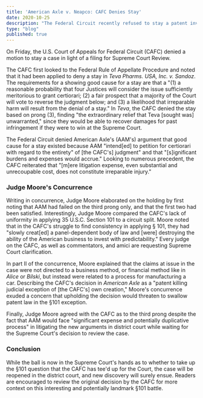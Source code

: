 ```yaml
---
title: 'American Axle v. Neapco: CAFC Denies Stay'
date: 2020-10-25
description: "The Federal Circuit recently refused to stay a patent invalidity case, acknowledging that the plaintiff had filed petition for writ of certiorari to the Supreme Court"
type: "blog"
published: true
---
```


On Friday, the U.S. Court of Appeals for Federal Circuit (CAFC) denied a motion to stay a case in light of a filing for Supreme Court Review. 

The CAFC first looked to the Federal Rule of Appellate Procedure and noted that it had been applied to deny a stay in <i>Teva Pharms. USA, Inc. v. Sandoz</i>. The requirements for a showing good cause for a stay are that a "(1) a reasonable probability that four Justices will consider the issue sufficiently meritorious to grant certiorari; (2) a fair prospect that a majority of the Court will vote to reverse the judgment below; and (3) a likelihood that irreparable harm will result from the denial of a stay." In <i>Teva</i>, the CAFC denied the stay based on prong (3), finding "the extraordinary relief that Teva \[sought was] unwarranted," since they would be able to recover damages for past infringement if they were to win at the Supreme Court. 

The Federal Circuit denied American Axle's (AAM's) argument that good cause for a stay existed because AAM "intend\[ed] to petition for certiorari with regard to the entirety" of \[the CAFC's] judgment" and that "\[s]ignificant burdens and expenses would accrue." Looking to numerous precedent, the CAFC reiterated that "\[m]ere litigation expense, even substantial and unrecoupable cost, does not constitute irreparable injury."

### Judge Moore's Concurrence

Writing in concurrence, Judge Moore elaborated on the holding by first noting that AAM had failed on the third prong only, and that the first two had been satisfied. Interestingly, Judge Moore compared the CAFC's lack of uniformity in applying 35 U.S.C. Section 101 to a circuit split. Moore noted that in the CAFC's struggle to find consistency in applying &sect; 101, they had "slowly creat\[ed] a panel-dependent body of law and \[were] destroying the ability of the American business to invest with predictability." Every judge on the CAFC, as well as commentators, and amici are requesting Supreme Court clarification.

In part II of the concurrence, Moore explained that the claims at issue in the case were not directed to a business method, or financial method like in <i>Alice</i> or <i>Bilski</i>, but instead were related to a process for manufacturing a car. Describing the CAFC's decision in <i>American Axle</i> as a "patent killing judicial exception of \[the CAFC's] own creation," Moore's concurrence exuded a concern that upholding the decision would threaten to swallow patent law in the &sect;101 exception.

Finally, Judge Moore agreed with the CAFC as to the third prong despite the fact that AAM would face "significant expense and potentially duplicative process" in litigating the new arguments in district court while waiting for the Supreme Court's decision to review the case.

### Conclusion

While the ball is now in the Supreme Court's hands as to whether to take up the &sect;101 question that the CAFC has tee'd up for the Court, the case will be reopened in the district court, and new discovery will surely ensue. Readers are encouraged to review the original decision by the CAFC for more context on this interesting and potentially landmark &sect;101 battle.
